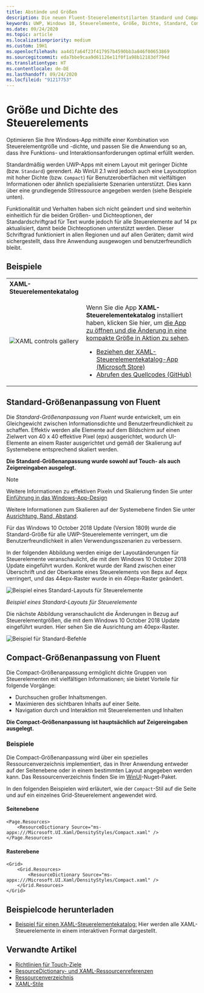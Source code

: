 ```yaml
---
title: Abstände und Größen
description: Die neuen Fluent-Steuerelementstilarten Standard und Compact stellen unabhängig von Gerät und Eingabemethode eine vertraute Benutzeroberfläche sicher.
keywords: UWP, Windows 10, Steuerelemente, Größe, Dichte, Standard, Compact
ms.date: 09/24/2020
ms.topic: article
ms.localizationpriority: medium
ms.custom: 19H1
ms.openlocfilehash: aa4d1fa64f23f417957b4590bb3a846f00653869
ms.sourcegitcommit: eda7bbe9caa9d61126e11f0f1a98b12183df794d
ms.translationtype: HT
ms.contentlocale: de-DE
ms.lasthandoff: 09/24/2020
ms.locfileid: "91217753"
---
```

# <a name="control-size-and-density"></a>Größe und Dichte des Steuerelements

Optimieren Sie Ihre Windows-App mithilfe einer Kombination von Steuerelementgröße und -dichte, und passen Sie die Anwendung so an, dass ihre Funktions- und Interaktionsanforderungen optimal erfüllt werden.

Standardmäßig werden UWP-Apps mit einem Layout mit geringer Dichte (bzw. `Standard`) gerendert. Ab WinUI 2.1 wird jedoch auch eine Layoutoption mit hoher Dichte (bzw. `Compact`) für Benutzeroberflächen mit vielfältigen Informationen oder ähnlich spezialisierte Szenarien unterstützt. Dies kann über eine grundlegende Stilressource angegeben werden (siehe Beispiele unten).

Funktionalität und Verhalten haben sich nicht geändert und sind weiterhin einheitlich für die beiden Größen- und Dichteoptionen, der Standardschriftgrad für Text wurde jedoch für alle Steuerelemente auf 14 px aktualisiert, damit beide Dichteoptionen unterstützt werden. Dieser Schriftgrad funktioniert in allen Regionen und auf allen Geräten; damit wird sichergestellt, dass Ihre Anwendung ausgewogen und benutzerfreundlich bleibt.

## <a name="examples"></a>Beispiele

<table>
<th align="left">XAML-Steuerelementekatalog<th>
<tr>
<td><img src="images/xaml-controls-gallery-sm.png" alt="XAML controls gallery"></img></td>
<td>
    <p>Wenn Sie die App <strong style="font-weight: semi-bold">XAML-Steuerelementekatalog</strong> installiert haben, klicken Sie hier, um <a href="xamlcontrolsgallery:/item/Compact Sizing">die App zu öffnen und die Änderung in eine kompakte Größe in Aktion zu sehen</a>.</p>
    <ul>
    <li><a href="https://www.microsoft.com/store/productId/9MSVH128X2ZT">Beziehen der XAML-Steuerelementekatalog-App (Microsoft Store)</a></li>
    <li><a href="https://github.com/Microsoft/Xaml-Controls-Gallery">Abrufen des Quellcodes (GitHub)</a></li>
    </ul>
</td>
</tr>
</table>

## <a name="fluent-standard-sizing"></a>Standard-Größenanpassung von Fluent

Die *Standard-Größenanpassung von Fluent* wurde entwickelt, um ein Gleichgewicht zwischen Informationsdichte und Benutzerfreundlichkeit zu schaffen. Effektiv werden alle Elemente auf dem Bildschirm auf einen Zielwert von 40 x 40 effektive Pixel (epx) ausgerichtet, wodurch UI-Elemente an einem Raster ausgerichtet und gemäß der Skalierung auf Systemebene entsprechend skaliert werden.

**Die Standard-Größenanpassung wurde sowohl auf Touch- als auch Zeigereingaben ausgelegt.**

> [!NOTE]
>Weitere Informationen zu effektiven Pixeln und Skalierung finden Sie unter [Einführung in das Windows-App-Design](../basics/design-and-ui-intro.md#effective-pixels-and-scaling)
>
> Weitere Informationen zum Skalieren auf der Systemebene finden Sie unter [Ausrichtung, Rand, Abstand](../layout/alignment-margin-padding.md).

Für das Windows 10 October 2018 Update (Version 1809) wurde die Standard-Größe für alle UWP-Steuerelemente verringert, um die Benutzerfreundlichkeit in allen Verwendungsszenarien zu verbessern.

In der folgenden Abbildung werden einige der Layoutänderungen für Steuerelemente veranschaulicht, die mit dem Windows 10 October 2018 Update eingeführt wurden. Konkret wurde der Rand zwischen einer Überschrift und der Oberkante eines Steuerelements von 8epx auf 4epx verringert, und das 44epx-Raster wurde in ein 40epx-Raster geändert.

![Beispiel eines Standard-Layouts für Steuerelemente](images/standarddensity.png)

*Beispiel eines Standard-Layouts für Steuerelemente*

Die nächste Abbildung veranschaulicht die Änderungen in Bezug auf Steuerelementgrößen, die mit dem Windows 10 October 2018 Update eingeführt wurden. Hier sehen Sie die Ausrichtung am 40epx-Raster.

![Beispiel für Standard-Befehle](images/standarddensitycommanding.png)

## <a name="fluent-compact-sizing"></a>Compact-Größenanpassung von Fluent

Die Compact-Größenanpassung ermöglicht dichte Gruppen von Steuerelementen mit vielfältigen Informationen; sie bietet Vorteile für folgende Vorgänge:

- Durchsuchen großer Inhaltsmengen.
- Maximieren des sichtbaren Inhalts auf einer Seite.
- Navigation durch und Interaktion mit Steuerelementen und Inhalten

**Die Compact-Größenanpassung ist hauptsächlich auf Zeigereingaben ausgelegt.**

### <a name="examples"></a>Beispiele

Die Compact-Größenanpassung wird über ein spezielles Ressourcenverzeichnis implementiert, das in Ihrer Anwendung entweder auf der Seitenebene oder in einem bestimmten Layout angegeben werden kann. Das Ressourcenverzeichnis finden Sie im [WinUI](/uwp/toolkits/winui/)-Nuget-Paket.

In den folgenden Beispielen wird erläutert, wie der `Compact`-Stil auf die Seite und auf ein einzelnes Grid-Steuerelement angewendet wird.

#### <a name="page-level"></a>Seitenebene

```xaml
<Page.Resources>
    <ResourceDictionary Source="ms-appx:///Microsoft.UI.Xaml/DensityStyles/Compact.xaml" />
</Page.Resources>
```

#### <a name="grid-level"></a>Rasterebene

```xaml
<Grid>
    <Grid.Resources>
        <ResourceDictionary Source="ms-appx:///Microsoft.UI.Xaml/DensityStyles/Compact.xaml" />
    </Grid.Resources>
</Grid>
```

## <a name="get-the-sample-code"></a>Beispielcode herunterladen

- [Beispiel für einen XAML-Steuerelementekatalog:](https://github.com/Microsoft/Xaml-Controls-Gallery) Hier werden alle XAML-Steuerelemente in einem interaktiven Format dargestellt.

## <a name="related-articles"></a>Verwandte Artikel

- [Richtlinien für Touch-Ziele](../input/guidelines-for-targeting.md)
- [ResourceDictionary- und XAML-Ressourcenreferenzen](../controls-and-patterns/resourcedictionary-and-xaml-resource-references.md)
- [Ressourcenverzeichnis](/uwp/api/windows.ui.xaml.resourcedictionary)
- [XAML-Stile](../controls-and-patterns/xaml-styles.md)
